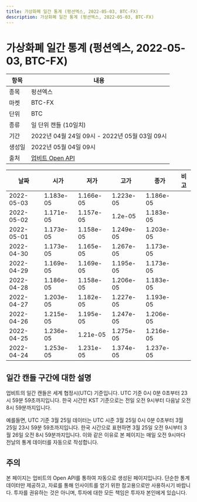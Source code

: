```yaml
---
title: 가상화폐 일간 통계 (펑션엑스, 2022-05-03, BTC-FX)
description: 가상화폐 일간 통계 (펑션엑스, 2022-05-03, BTC-FX)
---
```



가상화폐 일간 통계 (펑션엑스, 2022-05-03, BTC-FX)
===

|항목|내용|
|--|--|
|종목|펑션엑스|
|마켓|BTC-FX|
|단위|BTC|
|종류|일 단위 캔들 (10일치)|
|기간|2022년 04월 24일 09시 - 2022년 05월 03일 09시|
|생성일|2022년 05월 04일 09시|
|출처|[업비트 Open API](https://docs.upbit.com)|


|날짜|시가|저가|고가|종가|비고|
|--|--|--|--|--|--|
|2022-05-03|1.183e-05|1.166e-05|1.223e-05|1.186e-05|    |
|2022-05-02|1.171e-05|1.157e-05|1.2e-05|1.183e-05|    |
|2022-05-01|1.173e-05|1.158e-05|1.249e-05|1.203e-05|    |
|2022-04-30|1.173e-05|1.165e-05|1.267e-05|1.173e-05|    |
|2022-04-29|1.169e-05|1.169e-05|1.195e-05|1.173e-05|    |
|2022-04-28|1.186e-05|1.158e-05|1.206e-05|1.183e-05|    |
|2022-04-27|1.203e-05|1.182e-05|1.227e-05|1.193e-05|    |
|2022-04-26|1.215e-05|1.195e-05|1.247e-05|1.206e-05|    |
|2022-04-25|1.236e-05|1.21e-05|1.275e-05|1.216e-05|    |
|2022-04-24|1.253e-05|1.231e-05|1.374e-05|1.237e-05|    |


일간 캔들 구간에 대한 설명
---


업비트의 일간 캔들은 세계 협정시(UTC) 기준입니다. 
UTC 기준 0시 0분 0초부터 23시 59분 59초까지입니다. 
한국 시간인 KST 기준으로는 전일 오전 9시부터 다음날 오전 8시 59분까지입니다. 


예를들면, UTC 기준 3월 25일 데이터는 UTC 시준 3월 25일 0시 0분 0초부터 3월 25일 23시 59분 59초까지입니다. 
한국 시간으로 표현하면 3월 25일 오전 9시부터 3월 26일 오전 8시 59분까지입니다. 
이와 같은 이유로 본 페이지는 매일 오전 9시마다 전날의 통계 데이터를 자동으로 작성합니다. 


주의
---


본 페이지는 업비트의 Open API를 통하여 자동으로 생성된 페이지입니다. 
단순한 통계 데이터만 제공하고, 자료를 통해 인사이트를 얻기 위한 참고용으로만 사용하시기 바랍니다. 
투자를 권유하는 것은 아니며, 투자에 대한 모든 책임은 투자자 본인에게 있습니다. 
